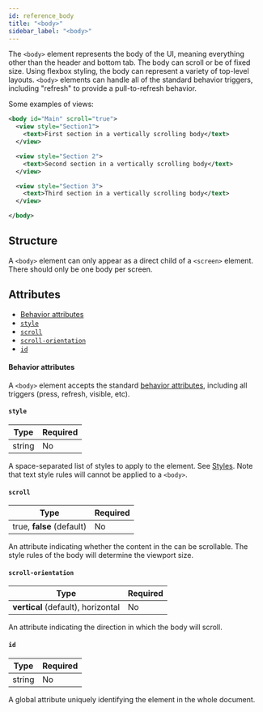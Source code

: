 ```yaml
---
id: reference_body
title: "<body>"
sidebar_label: "<body>"
---
```


The `<body>` element represents the body of the UI, meaning everything other than the header and bottom tab. The body can scroll or be of fixed size. Using flexbox styling, the body can represent a variety of top-level layouts. `<body>` elements can handle all of the standard behavior triggers, including "refresh" to provide a pull-to-refresh behavior.

Some examples of views:
```xml
<body id="Main" scroll="true">
  <view style="Section1">
    <text>First section in a vertically scrolling body</text>
  </view>

  <view style="Section 2">
    <text>Second section in a vertically scrolling body</text>
  </view>

  <view style="Section 3">
    <text>Third section in a vertically scrolling body</text>
  </view>

</body>
```

## Structure
A `<body>` element can only appear as a direct child of a `<screen>` element. There should only be one body per screen.

## Attributes
* [Behavior attributes](#behavior-attributes)
* [`style`](#style)
* [`scroll`](#scroll)
* [`scroll-orientation`](#scroll-orientation)
* [`id`](#id)

#### Behavior attributes
A `<body>` element accepts the standard [behavior attributes](/docs/reference_behavior_attributes), including all triggers (press, refresh, visible, etc).

#### `style`
| Type     | Required |
| -------- | -------- |
| string   | No       |

A space-separated list of styles to apply to the element. See [Styles](/docs/reference_style). Note that text style rules will cannot be applied to a `<body>`.

#### `scroll`
| Type     | Required |
| -------- | -------- |
| true, **false** (default)  | No       |

An attribute indicating whether the content in the can be scrollable. The style rules of the body will determine the viewport size.

#### `scroll-orientation`
| Type     | Required |
| -------- | -------- |
| **vertical** (default), horizontal  | No       |

An attribute indicating the direction in which the body will scroll.

#### `id`
| Type     | Required |
| -------- | -------- |
| string   | No       |

A global attribute uniquely identifying the element in the whole document.
